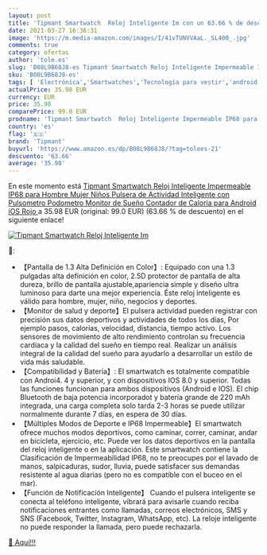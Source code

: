 ```yaml
---
layout: post
title: 'Tipmant Smartwatch  Reloj Inteligente Im con un 63.66 % de descuento'
date: 2021-03-27 16:36:31
image: 'https://m.media-amazon.com/images/I/41vTUNVVAaL._SL400_.jpg'
comments: true
category: ofertas
author: 'tole.es'
slug: 'B08L9B68J8-es Tipmant Smartwatch Reloj Inteligente Impermeable IP68 para...'
sku: 'B08L9B68J8-es'
tags: [ 'Electrónica','Smartwatches','Tecnología para vestir','android','tipmant', ]
actualPrice: 35.98 EUR
currency: EUR
price: 35.98
comparePrice: 99.0 EUR
prodname: 'Tipmant Smartwatch  Reloj Inteligente Impermeable IP68 para Hombre Mujer Niños  Pulsera de Actividad Inteligente con Pulsometro Podometro Monitor de Sueño Contador de Caloría para Android iOS  Rojo '
country: 'es'
flag: '🇪🇸'
brand: 'Tipmant'
buyurl: 'https://www.amazon.es/dp/B08L9B68J8/?tag=tolees-21'
descuento: '63.66'
average: '35.98'
---
```


En este momento está [Tipmant Smartwatch  Reloj Inteligente Impermeable IP68 para Hombre Mujer Niños  Pulsera de Actividad Inteligente con Pulsometro Podometro Monitor de Sueño Contador de Caloría para Android iOS  Rojo ](https://www.amazon.es/dp/B08L9B68J8/?tag=tolees-21) a 35.98 EUR (original: 99.0 EUR) (63.66 %  de descuento) en el siguiente enlace!

[![Tipmant Smartwatch  Reloj Inteligente Im](https://m.media-amazon.com/images/I/41vTUNVVAaL._SL400_.jpg)](https://www.amazon.es/dp/B08L9B68J8/?tag=tolees-21)

🔎:

- 【Pantalla de 1.3 Alta Definición en Color】: Equipado con una 1.3 pulgadas alta definición en color, 2.5D protector de pantalla de alta dureza, brillo de pantalla ajustable,apariencia simple y diseño ultra luminoso para darte una mejor experiencia. Éste reloj inteligente es válido para hombre, mujer, niño, negocios y deportes.
- 【Monitor de salud y deporte】El pulsera actividad pueden registrar con precisión sus datos deportivos y actividades de todos los días, Por ejemplo pasos, calorías, velocidad, distancia, tiempo activo. Los sensores de movimiento de alto rendimiento controlan su frecuencia cardíaca y la calidad del sueño en tiempo real. Realizar un análisis integral de la calidad del sueño para ayudarlo a desarrollar un estilo de vida más saludable.
- 【Compatibilidad y Batería】: El smartwatch es totalmente compatible con Androi4. 4 y superior, y con dispositivos IOS 8.0 y superior. Todas las funciones funcionan para ambos dispositivos (Android e IOS). El chip Bluetooth de baja potencia incorporadot y batería grande de 220 mAh integrada, una carga completa solo tarda 2-3 horas se puede utilizar normalmente durante 7 días, en espera de 30 días.
- 【Múltiples Modos de Deporte e IP68 Impermeable】El smartwatch ofrece muchos modos deportivos, como caminar, correr, caminar, andar en bicicleta, ejercicio, etc. Puede ver los datos deportivos en la pantalla del reloj inteligente o en la aplicación. Este smartwatch contiene la Clasificación de Impermeabilidad IP68, no te preocupes por el lavado de manos, salpicaduras, sudor, lluvia, puede satisfacer sus demandas resistente al agua diarias (pero no es compatible con el buceo en el mar).
- 【Función de Notificación Inteligente】 Cuando el pulsera inteligente se conecta al teléfono inteligente, vibrará para avisarle cuando reciba notificaciones entrantes como llamadas, correos electrónicos, SMS y SNS (Facebook, Twitter, Instagram, WhatsApp, etc). La reloje inteligente no puede responder la llamada, pero puede rechazarla.

[🛒 Aquí!!!](https://www.amazon.es/dp/B08L9B68J8/?tag=tolees-21)
